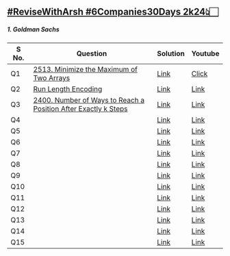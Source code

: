<a href = "https://www.proelevate.in/dsa-practice/6-companies-30-days">#ReviseWithArsh #6Companies30Days 2k24👆🏻</a>
---
<h5>1. Goldman Sachs</h5>
<table>    
    <thead>
      <tr>
        <th>S No.</th>
        <th>Question</th>
        <th>Solution</th>
        <th>Youtube</th>
      </tr>
    </thead>    
    <tbody>
      <tr>
        <td>Q1</td>
        <td><a href="https://leetcode.com/problems/minimize-the-maximum-of-two-arrays/description/">2513. Minimize the Maximum of Two Arrays</a></td>
        <td><a href="https://leetcode.com/problems/minimize-the-maximum-of-two-arrays/solutions/4495857/beats-100-goldman-sachs-easy-challenge/">Link</a></td>
        <td><a href="https://youtu.be/LdGHlUU8m4w?si=Y11N7d0eTogBMBzo"</a>Click</td>
      </tr>            
      <tr>
        <td>Q2</td>
        <td><a href="https://www.geeksforgeeks.org/problems/run-length-encoding/1">Run Length Encoding</a></td>
        <td><a href="https://discuss.geeksforgeeks.org/comment/18ad2404-571a-48db-9b11-4a7a1acc4bb7/practice">Link</a></td>
        <td><a href=""</a>Link</td>
     </tr>     
     <tr>
        <td>Q3</td>
        <td><a href="https://leetcode.com/problems/number-of-ways-to-reach-a-position-after-exactly-k-steps/description/">2400. Number of Ways to Reach a Position After Exactly k Steps</a></td>
        <td><a href="https://leetcode.com/problems/number-of-ways-to-reach-a-position-after-exactly-k-steps/solutions/4507867/beats-100-goldman-sachs-easy-challenge/">Link</a></td>
        <td><a href=""</a>Link</td>
      </tr>
      <tr>
        <td>Q4</td>
        <td><a href=" "> </a></td>
        <td><a href=" ">Link</a></td>
        <td><a href=" ">Link</a></td>
      </tr>
      <tr>
        <td>Q5</td>
        <td><a href=" "> </a></td>
        <td><a href=" ">Link</a></td>
        <td><a href=" ">Link</a></td>
      </tr>
      <tr>
        <td>Q6</td>
        <td><a href=" "> </a></td>
        <td><a href=" ">Link</a></td>
        <td><a href=" ">Link</a></td>
      </tr>
      <tr>
        <td>Q7</td>
        <td><a href=" "> </a></td>
        <td><a href=" ">Link</a></td>
        <td><a href=" ">Link</a></td>
      </tr>
      <tr>
        <td>Q8</td>
        <td><a href=" "> </a></td>
        <td><a href=" ">Link</a></td>
        <td><a href=" ">Link</a></td>
      </tr>
      <tr>
        <td>Q9</td>
        <td><a href=" "> </a></td>
        <td><a href=" ">Link</a></td>
        <td><a href=" ">Link</a></td>
      </tr>
      <tr>
        <td>Q10</td>
        <td><a href=" "> </a></td>
        <td><a href=" ">Link</a></td>
        <td><a href=" ">Link</a></td>
      </tr>
      <tr>
        <td>Q11</td>
        <td><a href=" "> </a></td>
        <td><a href=" ">Link</a></td>
        <td><a href=" ">Link</a></td>
      </tr>
      <tr>
        <td>Q12</td>
        <td><a href=" "> </a></td>
        <td><a href=" ">Link</a></td>
        <td><a href=" ">Link</a></td>
      </tr>
      <tr>
        <td>Q13</td>
        <td><a href=" "> </a></td>
        <td><a href=" ">Link</a></td>
        <td><a href=" ">Link</a></td>
      </tr>
      <tr>
        <td>Q14</td>
        <td><a href=" "> </a></td>
        <td><a href=" ">Link</a></td>
        <td><a href=" ">Link</a></td>
      </tr>
      <tr>
        <td>Q15</td>
        <td><a href=" "> </a></td>
        <td><a href=" ">Link</a></td>
        <td><a href=" ">Link</a></td>
      </tr>
    </tbody>
  </table>
